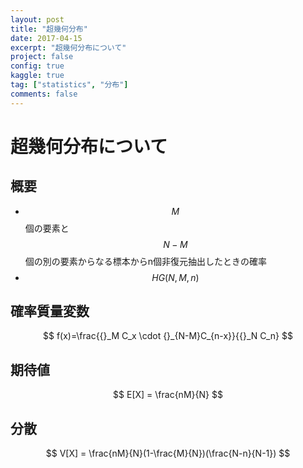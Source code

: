 ```yaml
---
layout: post
title: "超幾何分布"
date: 2017-04-15
excerpt: "超幾何分布について"
project: false
config: true
kaggle: true
tag: ["statistics", "分布"]
comments: false
---
```


# 超幾何分布について

## 概要
 - $$M$$個の要素と$$N-M$$個の別の要素からなる標本からn個非復元抽出したときの確率
 - $$HG(N, M, n)$$

## 確率質量変数

$$
f(x)=\frac{{}_M C_x \cdot {}_{N-M}C_{n-x}}{{}_N C_n}
$$

## 期待値

$$
E[X] = \frac{nM}{N}
$$

## 分散

$$
V[X] = \frac{nM}{N}(1-\frac{M}{N})(\frac{N-n}{N-1})
$$
